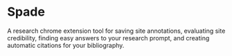 # Spade
A research chrome extension tool for saving site annotations, evaluating site credibility, finding easy answers to your research prompt, and creating automatic citations for your bibliography.

